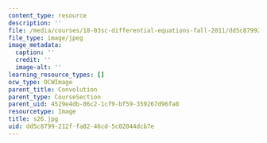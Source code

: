```yaml
---
content_type: resource
description: ''
file: /media/courses/18-03sc-differential-equations-fall-2011/dd5c8799212ffa8246cd5c02044dcb7e_s26.jpg
file_type: image/jpeg
image_metadata:
  caption: ''
  credit: ''
  image-alt: ''
learning_resource_types: []
ocw_type: OCWImage
parent_title: Convolution
parent_type: CourseSection
parent_uid: 4529e4db-06c2-1cf9-bf59-359267d96fa8
resourcetype: Image
title: s26.jpg
uid: dd5c8799-212f-fa82-46cd-5c02044dcb7e
---
```

